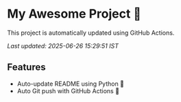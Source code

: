 # My Awesome Project 🚀

This project is automatically updated using GitHub Actions.

_Last updated: 2025-06-26 15:29:51 IST_

## Features
- Auto-update README using Python 🐍
- Auto Git push with GitHub Actions 🤖
